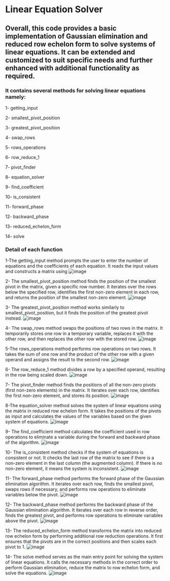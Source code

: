 # Linear Equation Solver

## Overall, this code provides a basic implementation of Gaussian elimination and reduced row echelon form to solve systems of linear equations. It can be extended and customized to suit specific needs and further enhanced with additional functionality as required.

### It contains several methods  for solving linear equations namely:
1- getting_input

2- smallest_pivot_position

3- greatest_pivot_position

4- swap_rows

5- rows_operations

6- row_reduce_1

7- pivot_finder

8- equation_solver

9- find_coefficient

10- is_consistent

11- forward_phase

12- backward_phase

13- reduced_echelon_form

14- solve

### Detail of each function
1-The getting_input method prompts the user to enter the number of equations and the coefficients of each equation. It reads the input values and constructs a matrix using 
![image](https://github.com/PouriaAzadehR/LA-Linear-Equation-Solver/assets/93463377/36156b9c-cf3a-4693-a000-ed65817894b2)



2- The smallest_pivot_position method finds the position of the smallest pivot in the matrix, given a specific row number. It iterates over the rows below the specified row, identifies the first non-zero element in each row, and returns the position of the smallest non-zero element.
![image](https://github.com/PouriaAzadehR/LA-Linear-Equation-Solver/assets/93463377/6fdc243f-028a-4abf-9495-accaadc5df6e)



3- The greatest_pivot_position method works similarly to smallest_pivot_position, but it finds the position of the greatest pivot instead.
![image](https://github.com/PouriaAzadehR/LA-Linear-Equation-Solver/assets/93463377/80fc3648-bc95-48a4-af2c-95a69a74e2eb)



4- The swap_rows method swaps the positions of two rows in the matrix. It temporarily stores one row in a temporary variable, replaces it with the other row, and then replaces the other row with the stored row.
![image](https://github.com/PouriaAzadehR/LA-Linear-Equation-Solver/assets/93463377/4a3a470f-e160-4b60-841d-716c8c2aa222)



5-The rows_operations method performs row operations on two rows. It takes the sum of one row and the product of the other row with a given operand and assigns the result to the second row.
![image](https://github.com/PouriaAzadehR/LA-Linear-Equation-Solver/assets/93463377/d4ba272b-d865-43f2-a977-0da4ce4ca315)


6- The row_reduce_1 method divides a row by a specified operand, resulting in the row being scaled down.
![image](https://github.com/PouriaAzadehR/LA-Linear-Equation-Solver/assets/93463377/a4c15de7-5523-4ee3-9bc0-833b1a99ce30)



7- The pivot_finder method finds the positions of all the non-zero pivots (first non-zero elements) in the matrix. It iterates over each row, identifies the first non-zero element, and stores its position.
![image](https://github.com/PouriaAzadehR/LA-Linear-Equation-Solver/assets/93463377/e487cd4e-b955-4c2e-9919-63d6922dfc35)


8-The equation_solver method solves the system of linear equations using the matrix in reduced row echelon form. It takes the positions of the pivots as input and calculates the values of the variables based on the given system of equations.
![image](https://github.com/PouriaAzadehR/LA-Linear-Equation-Solver/assets/93463377/c78ad840-1312-4885-bd70-99062a31561e)



9- The find_coefficient method calculates the coefficient used in row operations to eliminate a variable during the forward and backward phase of the algorithm.
![image](https://github.com/PouriaAzadehR/LA-Linear-Equation-Solver/assets/93463377/09509830-532a-4aa7-857f-f363f49f4e03)



10- The is_consistent method checks if the system of equations is consistent or not. It checks the last row of the matrix to see if there is a non-zero element in the last column (the augmented column). If there is no non-zero element, it means the system is inconsistent.
![image](https://github.com/PouriaAzadehR/LA-Linear-Equation-Solver/assets/93463377/98d01ff0-4558-4486-a34b-bc1402d0ee31)



11- The forward_phase method performs the forward phase of the Gaussian elimination algorithm. It iterates over each row, finds the smallest pivot, swaps rows if necessary, and performs row operations to eliminate variables below the pivot.
![image](https://github.com/PouriaAzadehR/LA-Linear-Equation-Solver/assets/93463377/f966c240-e167-4e99-b75c-6304ce58f2ed)



12- The backward_phase method performs the backward phase of the Gaussian elimination algorithm. It iterates over each row in reverse order, finds the greatest pivot, and performs row operations to eliminate variables above the pivot.
![image](https://github.com/PouriaAzadehR/LA-Linear-Equation-Solver/assets/93463377/dddf8791-73da-44b3-8e84-814a41ce13f0)



13- The reduced_echelon_form method transforms the matrix into reduced row echelon form by performing additional row reduction operations. It first ensures that the pivots are in the correct positions and then scales each pivot to 1.
![image](https://github.com/PouriaAzadehR/LA-Linear-Equation-Solver/assets/93463377/1159fd94-dd93-4333-8909-ee9aac4dd3a7)




14- The solve method serves as the main entry point for solving the system of linear equations. It calls the necessary methods in the correct order to perform Gaussian elimination, reduce the matrix to row echelon form, and solve the equations.
![image](https://github.com/PouriaAzadehR/LA-Linear-Equation-Solver/assets/93463377/a0f953bb-16b3-4e39-b6e8-770d20c8b929)
